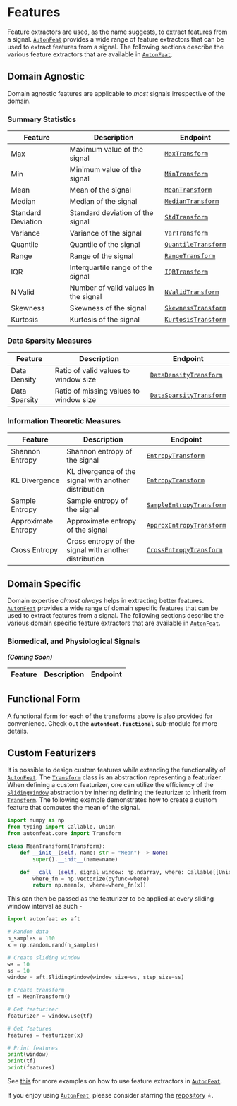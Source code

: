 <!-- 
MIT License

Copyright (c) 2023 Carnegie Mellon University, Auton Lab

Permission is hereby granted, free of charge, to any person obtaining a copy
of this software and associated documentation files (the "Software"), to deal
in the Software without restriction, including without limitation the rights
to use, copy, modify, merge, publish, distribute, sublicense, and/or sell
copies of the Software, and to permit persons to whom the Software is
furnished to do so, subject to the following conditions:

The above copyright notice and this permission notice shall be included in all
copies or substantial portions of the Software.

THE SOFTWARE IS PROVIDED "AS IS", WITHOUT WARRANTY OF ANY KIND, EXPRESS OR
IMPLIED, INCLUDING BUT NOT LIMITED TO THE WARRANTIES OF MERCHANTABILITY,
FITNESS FOR A PARTICULAR PURPOSE AND NONINFRINGEMENT. IN NO EVENT SHALL THE
AUTHORS OR COPYRIGHT HOLDERS BE LIABLE FOR ANY CLAIM, DAMAGES OR OTHER
LIABILITY, WHETHER IN AN ACTION OF CONTRACT, TORT OR OTHERWISE, ARISING FROM,
OUT OF OR IN CONNECTION WITH THE SOFTWARE OR THE USE OR OTHER DEALINGS IN THE
SOFTWARE.
-->

# Features

Feature extractors are used, as the name suggests, to extract features from a signal. [`AutonFeat`](../index.md) provides a wide range of feature extractors that can be used to extract features from a signal. The following sections describe the various feature extractors that are available in [`AutonFeat`](../index.md).

## Domain Agnostic

Domain agnostic features are applicable to *most* signals irrespective of the domain.

### Summary Statistics

| Feature | Description | Endpoint |
| --- | --- | --- |
| Max | Maximum value of the signal | [`MaxTransform`](common/max_transform.md) |
| Min | Minimum value of the signal | [`MinTransform`](common/min_transform.md) |
| Mean | Mean of the signal | [`MeanTransform`](common/mean_transform.md) |
| Median | Median of the signal | [`MedianTransform`](common/median_transform.md) |
| Standard Deviation | Standard deviation of the signal | [`StdTransform`](common/std_transform.md) |
| Variance | Variance of the signal | [`VarTransform`](common/var_transform.md) |
| Quantile | Quantile of the signal | [`QuantileTransform`](common/quantile_transform.md) |
| Range | Range of the signal | [`RangeTransform`](common/range_transform.md) |
| IQR | Interquartile range of the signal | [`IQRTransform`](common/iqr_transform.md) |
| N Valid | Number of valid values in the signal | [`NValidTransform`](common/n_valid_transform.md) |
| Skewness | Skewness of the signal | [`SkewnessTransform`](common/skewness_transform.md) |
| Kurtosis | Kurtosis of the signal | [`KurtosisTransform`](common/kurtosis_transform.md) |

### Data Sparsity Measures

| Feature | Description | Endpoint |
| --- | --- | --- |
| Data Density | Ratio of valid values to window size | [`DataDensityTransform`](common/data_density_transform.md) |
| Data Sparsity | Ratio of missing values to window size | [`DataSparsityTransform`](common/data_sparsity_transform.md) |

### Information Theoretic Measures

| Feature | Description | Endpoint |
| --- | --- | --- |
| Shannon Entropy | Shannon entropy of the signal | [`EntropyTransform`](common/entropy_transform.md) |
| KL Divergence | KL divergence of the signal with another distribution | [`EntropyTransform`](common/entropy_transform.md) |
| Sample Entropy | Sample entropy of the signal | [`SampleEntropyTransform`](common/sample_entropy_transform.md) |
| Approximate Entropy | Approximate entropy of the signal | [`ApproxEntropyTransform`](common/approx_entropy_transform.md) |
| Cross Entropy | Cross entropy of the signal with another distribution | [`CrossEntropyTransform`](common/cross_entropy_transform.md) |

## Domain Specific

Domain expertise *almost always* helps in extracting better features. [`AutonFeat`](../index.md) provides a wide range of domain specific features that can be used to extract features from a signal. The following sections describe the various domain specific feature extractors that are available in [`AutonFeat`](../index.md).

### Biomedical, and Physiological Signals

***(Coming Soon)***

| Feature | Description | Endpoint |
| --- | --- | --- |


## Functional Form

A functional form for each of the transforms above is also provided for convenience. Check out the **`autonfeat.functional`** sub-module for more details.

## Custom Featurizers

It is possible to design custom features while extending the functionality of [`AutonFeat`](../index.md). The [`Transform`](core/transform.md) class is an abstraction representing a featurizer. When defining a custom featurizer, one can utilize the efficiency of the [`SlidingWindow`](core/fixed_window.md) abstraction by inhering defining the featurizer to inherit from [`Transform`](core/transform.md). The following example demonstrates how to create a custom feature that computes the mean of the signal.

```python
import numpy as np
from typing import Callable, Union
from autonfeat.core import Transform

class MeanTransform(Transform):
    def __init__(self, name: str = "Mean") -> None:
        super().__init__(name=name)

    def __call__(self, signal_window: np.ndarray, where: Callable[[Union[int, float, np.int_, np.float_]], Union[bool, np.bool_]] = lambda x: not np.isnan(x)) -> Union[np.float_, np.int_]:
        where_fn = np.vectorize(pyfunc=where)
        return np.mean(x, where=where_fn(x))
```

This can then be passed as the featurizer to be applied at every sliding window interval as such - 

```python
import autonfeat as aft

# Random data
n_samples = 100
x = np.random.rand(n_samples)

# Create sliding window
ws = 10
ss = 10
window = aft.SlidingWindow(window_size=ws, step_size=ss)

# Create transform
tf = MeanTransform()

# Get featurizer
featurizer = window.use(tf)

# Get features
features = featurizer(x)

# Print features
print(window)
print(tf)
print(features)
```

See [this](../tutorials/tutorials.md) for more examples on how to use feature extractors in [`AutonFeat`](../index.md).


If you enjoy using [`AutonFeat`](../index.md), please consider starring the [repository](https://github.com/autonlab/AutonFeat) ⭐️.
